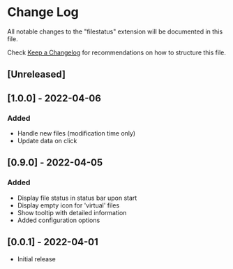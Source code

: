 <!-- markdownlint-disable MD024 -->
# Change Log

All notable changes to the "filestatus" extension will be documented in this file.

Check [Keep a Changelog](http://keepachangelog.com/) for recommendations on how to structure this file.

## [Unreleased]

## [1.0.0] - 2022-04-06

### Added

- Handle new files (modification time only)
- Update data on click

## [0.9.0] - 2022-04-05

### Added

- Display file status in status bar upon start
- Display empty icon for 'virtual' files
- Show tooltip with detailed information
- Added configuration options

## [0.0.1] - 2022-04-01

- Initial release
